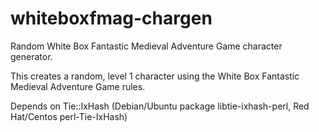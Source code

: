 # whiteboxfmag-chargen
Random White Box Fantastic Medieval Adventure Game character generator.

This creates a random, level 1 character using the White Box Fantastic Medieval Adventure Game rules.

Depends on Tie::IxHash (Debian/Ubuntu package libtie-ixhash-perl, 
Red Hat/Centos perl-Tie-IxHash)
